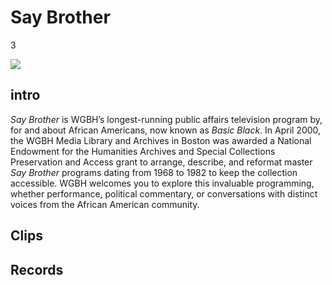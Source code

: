 # Say Brother

3

![](https://s3.amazonaws.com/openvault.wgbh.org/special_collections/say_brother/say_brother.png)

## intro

*Say Brother* is WGBH’s longest-running public affairs television program by, for 
and about African Americans, now known as *Basic Black*. In April 2000, the WGBH 
Media Library and Archives in Boston was awarded a National Endowment for the 
Humanities Archives and Special Collections Preservation and Access grant to 
arrange, describe, and reformat master *Say Brother* programs dating from 1968 to 
1982 to keep the collection accessible. WGBH welcomes you to explore this 
invaluable programming, whether performance, political commentary, or 
conversations with distinct voices from the African American community.

## Clips

[](http://localhost:3000/catalog?f[special_collection_tags][]=sb_clip)

## Records

[](http://localhost:3000/catalog?f[special_collection_tags][]=sb_record)

